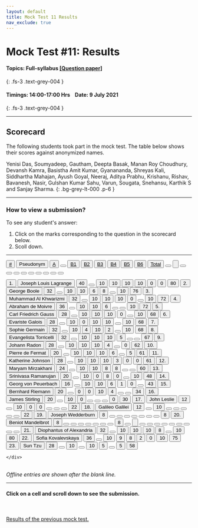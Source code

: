 ```yaml
---
layout: default
title: Mock Test 11 Results
nav_exclude: true
---
```



#  Mock Test #11: Results

#### Topics: Full-syllabus  [[Question paper]](/docs/mock_test/011_jul_9_full)
{: .fs-3 .text-grey-004 }


#### Timings: 14:00-17:00 Hrs &nbsp;&nbsp;  Date: 9 July 2021
{: .fs-3 .text-grey-004 }

---


## Scorecard


The following students took part in the mock test. The table below shows their scores against anonymized names.


Yenisi Das,  Soumyadeep,  Gautham,  Deepta Basak,  Manan Roy Choudhury,
Devansh Kamra,  Basistha Amit Kumar,  Gyanananda,  Shreyas Kali,  Siddhartha Mahajan,
Ayush Goyal,  Neeraj,  Aditya Prabhu,  Krishanu,  Rishav,  Bavanesh,
Nasir,  Gulshan Kumar Sahu,  Varun,  Sougata,  Snehansu,  Karthik S  and Sanjay Sharma.
{: .bg-grey-lt-000 .p-6 }


---

### How to view a submission?

To see any student's answer:

1. Click on the marks corresponding to the question in the scorecard below.
2. Scoll down.


---

  <div class="markpalette">
      <div class="markpalette-keys">

<button class="markbutton white"><u>#</u></button>
<input type="button" class="markbutton white" value="Pseudonym"/>
<button class="markbutton white"><u>A</u></button>
<button class="markbutton white"></button>
<button class="markbutton white"><u>B1</u></button>
<button class="markbutton white"><u>B2</u></button>
<button class="markbutton white"><u>B3</u></button>
<button class="markbutton white"><u>B4</u></button>
<button class="markbutton white"><u>B5</u></button>
<button class="markbutton white"><u>B6</u></button>
<button class="markbutton white"><u>Total</u></button>
<button class="markbutton white"></button>
<input type="button" class="markbutton white" value=""/>
<button class="markbutton white" ></button>
<button class="markbutton white"></button>
<button class="markbutton white"></button>
<button class="markbutton white"></button>
<button class="markbutton white"></button>
<button class="markbutton white"></button>
<button class="markbutton white"></button>
<button class="markbutton white"></button>
<button class="markbutton white"></button>



<button class="markbutton rank">1. </button>
<input type="button" class="markbutton white" value="Joseph Louis Lagrange"/>
<button class="markbutton blank" onclick = "markdisplay('Joseph_Louis_Lagrange/PartA',11)">40</button>
<button class="button white"></button>
<button class="markbutton right" onclick = "markdisplay('Joseph_Louis_Lagrange/B1',11)">10</button>
<button class="markbutton right" onclick = "markdisplay('Joseph_Louis_Lagrange/B2',11)">10</button>
<button class="markbutton right" onclick = "markdisplay('Joseph_Louis_Lagrange/B3',11)">10</button>
<button class="markbutton right" onclick = "markdisplay('Joseph_Louis_Lagrange/B4',11)">10</button>
<button class="markbutton wrong" onclick = "markdisplay('Joseph_Louis_Lagrange/B5',11)">0</button>
<button class="markbutton wrong" onclick = "markdisplay('Joseph_Louis_Lagrange/B6',11)">0</button>
<button class="markbutton total">80</button>
<button class="markbutton rank">2. </button>
<input type="button" class="markbutton white" value="George Boole"/>
<button class="markbutton blank" onclick = "markdisplay('George_Boole/PartA',11)">32</button>
<button class="button white"></button>
<button class="markbutton right" onclick = "markdisplay('George_Boole/B1',11)">10</button>
<button class="markbutton right" onclick = "markdisplay('George_Boole/B2',11)">10</button>
<button class="markbutton right" onclick = "markdisplay('George_Boole/B3',11)">6</button>
<button class="markbutton right" onclick = "markdisplay('George_Boole/B4',11)">8</button>
<button class="button blank"></button>
<button class="markbutton right" onclick = "markdisplay('George_Boole/B6',11)">10</button>
<button class="markbutton total">76</button>
<button class="markbutton rank">3. </button>
<input type="button" class="markbutton white" value="Muhammad Al Khwarizmi"/>
<button class="markbutton blank" onclick = "markdisplay('Muhammad_Al_Khwarizmi/PartA',11)">32</button>
<button class="button white"></button>
<button class="markbutton right" onclick = "markdisplay('Muhammad_Al_Khwarizmi/B1',11)">10</button>
<button class="markbutton right" onclick = "markdisplay('Muhammad_Al_Khwarizmi/B2',11)">10</button>
<button class="markbutton right" onclick = "markdisplay('Muhammad_Al_Khwarizmi/B3',11)">10</button>
<button class="markbutton wrong" onclick = "markdisplay('Muhammad_Al_Khwarizmi/B4',11)">0</button>
<button class="button blank"></button>
<button class="markbutton right" onclick = "markdisplay('Muhammad_Al_Khwarizmi/B6',11)">10</button>
<button class="markbutton total">72</button>
<button class="markbutton rank">4. </button>
<input type="button" class="markbutton white" value="Abraham de Moivre"/>
<button class="markbutton blank" onclick = "markdisplay('Abraham_de_Moivre/PartA',11)">36</button>
<button class="button white"></button>
<button class="markbutton right" onclick = "markdisplay('Abraham_de_Moivre/B1',11)">10</button>
<button class="markbutton right" onclick = "markdisplay('Abraham_de_Moivre/B2',11)">10</button>
<button class="markbutton right" onclick = "markdisplay('Abraham_de_Moivre/B3',11)">6</button>
<button class="button blank"></button>
<button class="button blank"></button>
<button class="markbutton right" onclick = "markdisplay('Abraham_de_Moivre/B6',11)">10</button>
<button class="markbutton total">72</button>
<button class="markbutton rank">5. </button>
<input type="button" class="markbutton white" value="Carl Friedrich Gauss"/>
<button class="markbutton blank" onclick = "markdisplay('Carl_Friedrich_Gauss/PartA',11)">28</button>
<button class="button white"></button>
<button class="markbutton right" onclick = "markdisplay('Carl_Friedrich_Gauss/B1',11)">10</button>
<button class="markbutton right" onclick = "markdisplay('Carl_Friedrich_Gauss/B2',11)">10</button>
<button class="markbutton right" onclick = "markdisplay('Carl_Friedrich_Gauss/B3',11)">10</button>
<button class="markbutton wrong" onclick = "markdisplay('Carl_Friedrich_Gauss/B4',11)">0</button>
<button class="button blank"></button>
<button class="markbutton right" onclick = "markdisplay('Carl_Friedrich_Gauss/B6',11)">10</button>
<button class="markbutton total">68</button>
<button class="markbutton rank">6. </button>
<input type="button" class="markbutton white" value="Evariste Galois"/>
<button class="markbutton blank" onclick = "markdisplay('Evariste_Galois/PartA',11)">28</button>
<button class="button white"></button>
<button class="markbutton right" onclick = "markdisplay('Evariste_Galois/B1',11)">10</button>
<button class="markbutton wrong" onclick = "markdisplay('Evariste_Galois/B2',11)">0</button>
<button class="markbutton right" onclick = "markdisplay('Evariste_Galois/B3',11)">10</button>
<button class="markbutton right" onclick = "markdisplay('Evariste_Galois/B4',11)">10</button>
<button class="button blank"></button>
<button class="markbutton right" onclick = "markdisplay('Evariste_Galois/B6',11)">10</button>
<button class="markbutton total">68</button>
<button class="markbutton rank">7. </button>
<input type="button" class="markbutton white" value="Sophie Germain"/>
<button class="markbutton blank" onclick = "markdisplay('Sophie_Germain/PartA',11)">32</button>
<button class="button white"></button>
<button class="markbutton right" onclick = "markdisplay('Sophie_Germain/B1',11)">10</button>
<button class="markbutton right" onclick = "markdisplay('Sophie_Germain/B2',11)">4</button>
<button class="markbutton right" onclick = "markdisplay('Sophie_Germain/B3',11)">10</button>
<button class="markbutton wrong" onclick = "markdisplay('Sophie_Germain/B4',11)">2</button>
<button class="button blank"></button>
<button class="markbutton right" onclick = "markdisplay('Sophie_Germain/B6',11)">10</button>
<button class="markbutton total">68</button>
<button class="markbutton rank">8. </button>
<input type="button" class="markbutton white" value="Evangelista Torricelli"/>
<button class="markbutton blank" onclick = "markdisplay('Evangelista_Torricelli/PartA',11)">32</button>
<button class="button white"></button>
<button class="markbutton right" onclick = "markdisplay('Evangelista_Torricelli/B1',11)">10</button>
<button class="markbutton right" onclick = "markdisplay('Evangelista_Torricelli/B2',11)">10</button>
<button class="markbutton right" onclick = "markdisplay('Evangelista_Torricelli/B3',11)">10</button>
<button class="markbutton right" onclick = "markdisplay('Evangelista_Torricelli/B4',11)">5</button>
<button class="button blank"></button>
<button class="button blank"></button>
<button class="markbutton total">67</button>
<button class="markbutton rank">9. </button>
<input type="button" class="markbutton white" value="Johann Radon"/>
<button class="markbutton blank" onclick = "markdisplay('Johann_Radon/PartA',11)">28</button>
<button class="button white"></button>
<button class="markbutton right" onclick = "markdisplay('Johann_Radon/B1',11)">10</button>
<button class="markbutton right" onclick = "markdisplay('Johann_Radon/B2',11)">10</button>
<button class="markbutton right" onclick = "markdisplay('Johann_Radon/B3',11)">10</button>
<button class="markbutton right" onclick = "markdisplay('Johann_Radon/B4',11)">4</button>
<button class="button blank"></button>
<button class="markbutton wrong" onclick = "markdisplay('Johann_Radon/B6',11)">0</button>
<button class="markbutton total">62</button>
<button class="markbutton rank">10. </button>
<input type="button" class="markbutton white" value="Pierre de Fermat"/>
<button class="markbutton blank" onclick = "markdisplay('Pierre_de_Fermat/PartA',11)">20</button>
<button class="button white"></button>
<button class="markbutton right" onclick = "markdisplay('Pierre_de_Fermat/B1',11)">10</button>
<button class="markbutton right" onclick = "markdisplay('Pierre_de_Fermat/B2',11)">10</button>
<button class="markbutton right" onclick = "markdisplay('Pierre_de_Fermat/B3',11)">10</button>
<button class="markbutton right" onclick = "markdisplay('Pierre_de_Fermat/B4',11)">6</button>
<button class="button blank"></button>
<button class="markbutton right" onclick = "markdisplay('Pierre_de_Fermat/B6',11)">5</button>
<button class="markbutton total">61</button>
<button class="markbutton rank">11. </button>
<input type="button" class="markbutton white" value="Katherine Johnson"/>
<button class="markbutton blank" onclick = "markdisplay('Katherine_Johnson/PartA',11)">28</button>
<button class="button white"></button>
<button class="markbutton right" onclick = "markdisplay('Katherine_Johnson/B1',11)">10</button>
<button class="markbutton right" onclick = "markdisplay('Katherine_Johnson/B2',11)">10</button>
<button class="markbutton right" onclick = "markdisplay('Katherine_Johnson/B3',11)">10</button>
<button class="markbutton wrong" onclick = "markdisplay('Katherine_Johnson/B4',11)">3</button>
<button class="markbutton wrong" onclick = "markdisplay('Katherine_Johnson/B5',11)">0</button>
<button class="markbutton wrong" onclick = "markdisplay('Katherine_Johnson/B6',11)">0</button>
<button class="markbutton total">61</button>
<button class="markbutton rank">12. </button>
<input type="button" class="markbutton white" value="Maryam Mirzakhani"/>
<button class="markbutton blank" onclick = "markdisplay('Maryam_Mirzakhani/PartA',11)">24</button>
<button class="button white"></button>
<button class="markbutton right" onclick = "markdisplay('Maryam_Mirzakhani/B1',11)">10</button>
<button class="markbutton right" onclick = "markdisplay('Maryam_Mirzakhani/B2',11)">10</button>
<button class="markbutton right" onclick = "markdisplay('Maryam_Mirzakhani/B3',11)">8</button>
<button class="markbutton right" onclick = "markdisplay('Maryam_Mirzakhani/B4',11)">8</button>
<button class="button blank"></button>
<button class="button blank"></button>
<button class="markbutton total">60</button>
<button class="markbutton rank">13. </button>
<input type="button" class="markbutton white" value="Srinivasa Ramanujan"/>
<button class="markbutton blank" onclick = "markdisplay('Srinivasa_Ramanujan/PartA',11)">20</button>
<button class="button white"></button>
<button class="markbutton right" onclick = "markdisplay('Srinivasa_Ramanujan/B1',11)">10</button>
<button class="markbutton wrong" onclick = "markdisplay('Srinivasa_Ramanujan/B2',11)">0</button>
<button class="markbutton right" onclick = "markdisplay('Srinivasa_Ramanujan/B3',11)">8</button>
<button class="markbutton wrong" onclick = "markdisplay('Srinivasa_Ramanujan/B4',11)">0</button>
<button class="button blank"></button>
<button class="markbutton right" onclick = "markdisplay('Srinivasa_Ramanujan/B6',11)">10</button>
<button class="markbutton total">48</button>
<button class="markbutton rank">14. </button>
<input type="button" class="markbutton white" value="Georg von Peuerbach"/>
<button class="markbutton blank" onclick = "markdisplay('Georg_von_Peuerbach/PartA',11)">16</button>
<button class="button white"></button>
<button class="markbutton right" onclick = "markdisplay('Georg_von_Peuerbach/B1',11)">10</button>
<button class="markbutton right" onclick = "markdisplay('Georg_von_Peuerbach/B2',11)">10</button>
<button class="markbutton right" onclick = "markdisplay('Georg_von_Peuerbach/B3',11)">6</button>
<button class="markbutton wrong" onclick = "markdisplay('Georg_von_Peuerbach/B4',11)">1</button>
<button class="markbutton wrong" onclick = "markdisplay('Georg_von_Peuerbach/B5',11)">0</button>
<button class="button blank"></button>
<button class="markbutton total">43</button>
<button class="markbutton rank">15. </button>
<input type="button" class="markbutton white" value="Bernhard Riemann"/>
<button class="markbutton blank" onclick = "markdisplay('Bernhard_Riemann/PartA',11)">20</button>
<button class="button white"></button>
<button class="markbutton wrong" onclick = "markdisplay('Bernhard_Riemann/B1',11)">0</button>
<button class="markbutton wrong" onclick = "markdisplay('Bernhard_Riemann/B2',11)">0</button>
<button class="markbutton right" onclick = "markdisplay('Bernhard_Riemann/B3',11)">10</button>
<button class="markbutton right" onclick = "markdisplay('Bernhard_Riemann/B4',11)">4</button>
<button class="button blank"></button>
<button class="button blank"></button>
<button class="markbutton total">34</button>
<button class="markbutton rank">16. </button>
<input type="button" class="markbutton white" value="James Stirling"/>
<button class="markbutton blank" onclick = "markdisplay('James_Stirling/PartA',11)">20</button>
<button class="button white"></button>
<button class="markbutton right" onclick = "markdisplay('James_Stirling/B1',11)">10</button>
<button class="markbutton wrong" onclick = "markdisplay('James_Stirling/B2',11)">0</button>
<button class="button blank"></button>
<button class="button blank"></button>
<button class="button blank"></button>
<button class="markbutton wrong" onclick = "markdisplay('James_Stirling/B6',11)">0</button>
<button class="markbutton total">30</button>
<button class="markbutton rank">17. </button>
<input type="button" class="markbutton white" value="John Leslie"/>
<button class="markbutton blank" onclick = "markdisplay('John_Leslie/PartA',11)">12</button>
<button class="button white"></button>
<button class="markbutton right" onclick = "markdisplay('John_Leslie/B1',11)">10</button>
<button class="markbutton wrong" onclick = "markdisplay('John_Leslie/B2',11)">0</button>
<button class="markbutton wrong" onclick = "markdisplay('John_Leslie/B3',11)">0</button>
<button class="button blank"></button>
<button class="button blank"></button>
<button class="button blank"></button>
<button class="markbutton total">22</button>
<button class="markbutton rank">18. </button>
<input type="button" class="markbutton white" value="Galileo Galilei"/>
<button class="markbutton blank" onclick = "markdisplay('Galileo_Galilei/PartA',11)">12</button>
<button class="button white"></button>
<button class="markbutton right" onclick = "markdisplay('Galileo_Galilei/B1',11)">10</button>
<button class="button blank"></button>
<button class="button blank"></button>
<button class="button blank"></button>
<button class="button blank"></button>
<button class="button blank"></button>
<button class="markbutton total">22</button>
<button class="markbutton rank">19. </button>
<input type="button" class="markbutton white" value="Joseph Wedderburn"/>
<button class="markbutton blank" onclick = "markdisplay('Joseph_Wedderburn/PartA',11)">8</button>
<button class="button white"></button>
<button class="button blank"></button>
<button class="button blank"></button>
<button class="button blank"></button>
<button class="button blank"></button>
<button class="button blank"></button>
<button class="button blank"></button>
<button class="markbutton total">8</button>
<button class="markbutton rank">20. </button>
<input type="button" class="markbutton white" value="Beniot Mandelbrot"/>
<button class="markbutton blank" onclick = "markdisplay('Beniot_Mandelbrot/PartA',11)">8</button>
<button class="button white"></button>
<button class="button blank"></button>
<button class="button blank"></button>
<button class="button blank"></button>
<button class="button blank"></button>
<button class="button blank"></button>
<button class="button blank"></button>
<button class="markbutton total">8</button>
<button class="markbutton white"></button>
<input type="button" class="markbutton white" value=""/>
<button class="markbutton white"></button>
<button class="markbutton white"></button>
<button class="markbutton white"></button>
<button class="markbutton white"></button>
<button class="markbutton white"></button>
<button class="markbutton white"></button>
<button class="markbutton white"></button>
<button class="markbutton white"></button>
<button class="markbutton white"></button>
<button class="markbutton rank">21. </button>
<input type="button" class="markbutton white" value="Diophantus of Alexandria"/>
<button class="markbutton blank" onclick = "markdisplay('Diophantus_of_Alexandria/PartA',11)">32</button>
<button class="button white"></button>
<button class="markbutton right" onclick = "markdisplay('Diophantus_of_Alexandria/B1',11)">10</button>
<button class="markbutton right" onclick = "markdisplay('Diophantus_of_Alexandria/B2',11)">10</button>
<button class="markbutton right" onclick = "markdisplay('Diophantus_of_Alexandria/B3',11)">10</button>
<button class="markbutton right" onclick = "markdisplay('Diophantus_of_Alexandria/B4',11)">8</button>
<button class="button blank"></button>
<button class="markbutton right" onclick = "markdisplay('Diophantus_of_Alexandria/B6',11)">10</button>
<button class="markbutton total">80</button>
<button class="markbutton rank">22. </button>
<input type="button" class="markbutton white" value="Sofia Kovalevskaya"/>
<button class="markbutton blank" onclick = "markdisplay('Sofia_Kovalevskaya/PartA',11)">36</button>
<button class="button white"></button>
<button class="markbutton right" onclick = "markdisplay('Sofia_Kovalevskaya/B1',11)">10</button>
<button class="markbutton right" onclick = "markdisplay('Sofia_Kovalevskaya/B2',11)">9</button>
<button class="markbutton right" onclick = "markdisplay('Sofia_Kovalevskaya/B3',11)">8</button>
<button class="markbutton wrong" onclick = "markdisplay('Sofia_Kovalevskaya/B4',11)">2</button>
<button class="markbutton wrong" onclick = "markdisplay('Sofia_Kovalevskaya/B5',11)">0</button>
<button class="markbutton right" onclick = "markdisplay('Sofia_Kovalevskaya/B6',11)">10</button>
<button class="markbutton total">75</button>
<button class="markbutton rank">23. </button>
<input type="button" class="markbutton white" value="Sun Tzu"/>
<button class="markbutton blank" onclick = "markdisplay('Sun_Tzu/PartA',11)">28</button>
<button class="button white"></button>
<button class="markbutton right" onclick = "markdisplay('Sun_Tzu/B1',11)">10</button>
<button class="button blank"></button>
<button class="markbutton right" onclick = "markdisplay('Sun_Tzu/B3',11)">10</button>
<button class="markbutton right" onclick = "markdisplay('Sun_Tzu/B4',11)">5</button>
<button class="button blank"></button>
<button class="markbutton right" onclick = "markdisplay('Sun_Tzu/B6',11)">5</button>
<button class="markbutton total">58</button>



    </div>
</div>

<br>
<i>Offline entries are shown after the blank line.</i>

<hr>

<div style="min-height:2px" id="themarktext">
<h4>Click on a cell and scroll down to see the submission.</h4>
</div>


<br>
<br>
<a href="/docs/mock_test/010_june_18_scorecard">Results of the previous mock test.</a>
<br>



